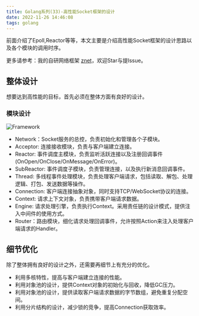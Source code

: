 ```yaml
---
title: Golang系列(33)-高性能Socket框架的设计
date: 2022-11-26 14:46:08
tags: golang
---
```

前面介绍了Epoll,Reactor等等，本文主要是介绍高性能Socket框架的设计思路以及各个模块的调用时序。

更多请参考：我的自研网络框架 [znet](https://github.com/ebar-go/znet)，欢迎Star与提Issue。

## 整体设计
想要达到高性能的目标，首先必须在整体方面有良好的设计。

### 模块设计
![Framework](http://assets.processon.com/chart_image/62b3d00e637689074ac74fb3.png?1)
- Network：Socket服务的总控，负责初始化和管理各个子模块。
- Acceptor: 连接接收模块，负责与客户端建立连接。
- Reactor: 事件调度主模块，负责监听活跃连接以及注册回调事件(OnOpen/OnClose/OnMessage/OnError)。
- SubReactor: 事件调度子模块，负责管理连接，以及执行新消息回调事件。
- Thread: 多线程事件处理模块，负责处理客户端请求，包括读取、解包、处理逻辑、打包、发送数据等操作。
- Connection: 客户端连接抽象对象，同时支持TCP/WebSocket协议的连接。
- Context: 请求上下文对象，负责携带客户端请求数据。
- Engine: 请求处理引擎，负责执行Context。采用责任链的设计模式，提供注入中间件的使用方式。
- Router：路由模块，细化请求处理回调事件，允许按照Action来注入处理客户端请求的Handler。


## 细节优化
除了整体拥有良好的设计之外，还需要再细节上有充分的优化。
- 利用多核特性，提高与客户端建立连接的性能。
- 利用对象池的设计，提供Context对象的初始化与回收，降低GC压力。
- 利用对象池的设计，提供读取客户端请求数据的字节数组，避免重复分配空间。
- 利用分片结构的设计，减少锁的竞争，提高Connection获取效率。